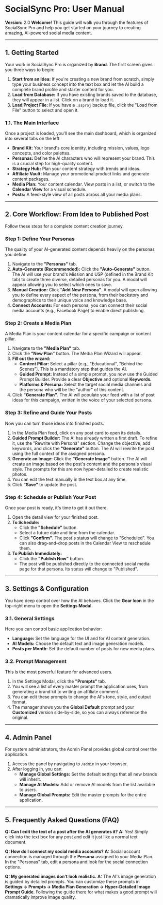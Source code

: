 # SocialSync Pro: User Manual

**Version:** 2.0
**Welcome!** This guide will walk you through the features of SocialSync Pro and help you get started on your journey to creating amazing, AI-powered social media content.

---

## 1. Getting Started

Your work in SocialSync Pro is organized by **Brand**. The first screen gives you three ways to begin:

1.  **Start from an Idea:** If you're creating a new brand from scratch, simply type your business concept into the text box and let the AI build a complete brand profile and starter content for you.
2.  **Load from Database:** If you have existing brands saved to the database, they will appear in a list. Click on a brand to load it.
3.  **Load Project File:** If you have a `.ssproj` backup file, click the "Load from File" button to select and open it.

### 1.1. The Main Interface

Once a project is loaded, you'll see the main dashboard, which is organized into several tabs on the left:

-   **Brand Kit:** Your brand's core identity, including mission, values, logo concepts, and color palettes.
-   **Personas:** Define the AI characters who will represent your brand. This is a crucial step for high-quality content.
-   **Strategy Hub:** Plan your content strategy with trends and ideas.
-   **Affiliate Vault:** Manage your promotional product links and generate content packages.
-   **Media Plan:** Your content calendar. View posts in a list, or switch to the **Calendar View** for a visual schedule.
-   **Posts:** A feed-style view of all posts across all your media plans.

---

## 2. Core Workflow: From Idea to Published Post

Follow these steps for a complete content creation journey.

### Step 1: Define Your Personas
The quality of your AI-generated content depends heavily on the personas you define.

1.  Navigate to the **"Personas"** tab.
2.  **Auto-Generate (Recommended):** Click the **"Auto-Generate"** button. The AI will use your brand's Mission and USP (defined in the Brand Kit tab) to create three diverse, detailed personas for you. A modal will appear allowing you to select which ones to save.
3.  **Manual Creation:** Click **"Add New Persona"**. A modal will open allowing you to define every aspect of the persona, from their backstory and demographics to their unique voice and knowledge base.
4.  **Connect Accounts:** For each persona, you can connect their social media accounts (e.g., Facebook Page) to enable direct publishing.

### Step 2: Create a Media Plan
A Media Plan is your content calendar for a specific campaign or content pillar.

1.  Navigate to the **"Media Plan"** tab.
2.  Click the **"New Plan"** button. The Media Plan Wizard will appear.
3.  **Fill out the wizard:**
    -   **Content Pillar:** Select a pillar (e.g., "Educational", "Behind the Scenes"). This is a mandatory step that guides the AI.
    -   **Guided Prompt:** Instead of a simple prompt, you now use the Guided Prompt Builder. Provide a clear **Objective** and optional **Keywords**.
    -   **Platforms & Persona:** Select the target social media channels and the persona who will be the "author" of this content.
4.  Click **"Generate Plan"**. The AI will populate your feed with a list of post ideas for this campaign, written in the voice of your selected persona.

### Step 3: Refine and Guide Your Posts
Now you can turn those ideas into finished posts.

1.  In the Media Plan feed, click on any post card to open its details.
2.  **Guided Prompt Builder:** The AI has already written a first draft. To refine it, use the "Rewrite with Persona" section. Change the objective, add keywords, and click the **"Generate"** button. The AI will rewrite the post using the full context of the assigned persona.
3.  **Generate an Image:** Click the **"Generate Image"** button. The AI will create an image based on the post's content and the persona's visual style. The prompts for this are now hyper-detailed to create realistic photos.
4.  You can edit the text manually in the text box at any time.
5.  Click **"Save"** to update the post.

### Step 4: Schedule or Publish Your Post
Once your post is ready, it's time to get it out there.

1.  Open the detail view for your finished post.
2.  **To Schedule:**
    -   Click the **"Schedule"** button.
    -   Select a future date and time from the calendar.
    -   Click **"Confirm"**. The post's status will change to "Scheduled". You can also drag-and-drop posts in the Calendar View to reschedule them.
3.  **To Publish Immediately:**
    -   Click the **"Publish Now"** button.
    -   The post will be published directly to the connected social media page for that persona. Its status will change to "Published".

---

## 3. Settings & Configuration

You have deep control over how the AI behaves. Click the **Gear Icon** in the top-right menu to open the **Settings Modal**.

### 3.1. General Settings
Here you can control basic application behavior:
-   **Language:** Set the language for the UI and for AI content generation.
-   **AI Models:** Choose the default text and image generation models.
-   **Posts per Month:** Set the default number of posts for new media plans.

### 3.2. Prompt Management
This is the most powerful feature for advanced users.
1.  In the Settings Modal, click the **"Prompts"** tab.
2.  You will see a list of every master prompt the application uses, from generating a brand kit to writing an affiliate comment.
3.  You can edit these prompts to change the AI's tone, style, and output format.
4.  The manager shows you the **Global Default** prompt and your **Customized** version side-by-side, so you can always reference the original.

---

## 4. Admin Panel

For system administrators, the Admin Panel provides global control over the application.

1.  Access the panel by navigating to `/admin` in your browser.
2.  After logging in, you can:
    -   **Manage Global Settings:** Set the default settings that all new brands will inherit.
    -   **Manage AI Models:** Add or remove AI models from the list available to users.
    -   **Manage Global Prompts:** Edit the master prompts for the entire application.

---

## 5. Frequently Asked Questions (FAQ)

**Q: Can I edit the text of a post after the AI generates it?**
**A:** Yes! Simply click into the text box for any post and edit it just like a normal text document.

**Q: How do I connect my social media accounts?**
**A:** Social account connection is managed through the **Persona** assigned to your Media Plan. In the "Personas" tab, edit a persona and look for the social connection options.

**Q: My generated images don't look realistic.**
**A:** The AI's image generation is guided by detailed prompts. You can customize these prompts in **Settings -> Prompts -> Media Plan Generation -> Hyper-Detailed Image Prompt Guide**. Following the guide there for what makes a good prompt will dramatically improve image quality.
